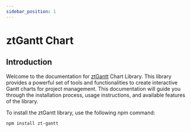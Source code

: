```yaml
---
sidebar_position: 1
---
```


# ztGantt Chart

## Introduction

Welcome to the documentation for [ztGantt](https://zehntech.github.io/zt-gantt/) Chart Library. This library provides a powerful set of tools and functionalities to create interactive Gantt charts for project management. This documentation will guide you through the installation process, usage instructions, and available features of the library.

To install the ztGantt library, use the following npm command:

```bash title="Install ztGantt"
npm install zt-gantt
```
